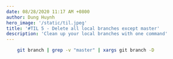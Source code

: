 ```yaml
---
date: 08/28/2020 11:17 AM +0800
author: Dung Huynh
hero_image: '/static/til.jpeg'
title: '#TIL 5 - Delete all local branches except master'
description: 'Clean up your local branches with one command'
---
```


```sh
    git branch | grep -v "master" | xargs git branch -D
```
